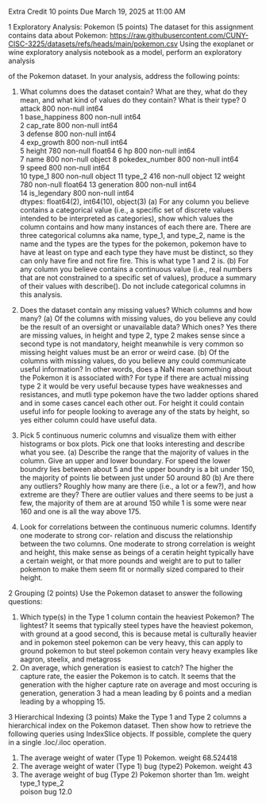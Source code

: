 Extra Credit
10 points
Due March 19, 2025 at 11:00 AM

1 Exploratory Analysis: Pokemon (5 points)
The dataset for this assignment contains data about Pokemon:
https://raw.githubusercontent.com/CUNY-CISC-3225/datasets/refs/heads/main/pokemon.csv
Using the exoplanet or wine exploratory analysis notebook as a model, perform an exploratory analysis

of the Pokemon dataset. In your analysis, address the following points:
1. What columns does the dataset contain? What are they, what do they mean, and what kind of values
do they contain? What is their type?
     0   attack          800 non-null    int64  
    1   base_happiness  800 non-null    int64  
    2   cap_rate        800 non-null    int64  
    3   defense         800 non-null    int64  
    4   exp_growth      800 non-null    int64  
    5   height          780 non-null    float64
    6   hp              800 non-null    int64  
    7   name            800 non-null    object 
    8   pokedex_number  800 non-null    int64  
    9   speed           800 non-null    int64  
    10  type_1          800 non-null    object 
    11  type_2          416 non-null    object 
    12  weight          780 non-null    float64
    13  generation      800 non-null    int64  
    14  is_legendary    800 non-null    int64  
dtypes: float64(2), int64(10), object(3)
(a) For any column you believe contains a categorical value (i.e., a specific set of discrete values
intended to be interpreted as categories), show which values the column contains and how many
instances of each there are.
    There are three categorical columns aka name, type_1, and type_2, name is the name and the types are the types for the pokemon, 
    pokemon have to have at least on type and each type they have must be distinct, so they can only have fire and not fire fire. This is what
    type 1 and 2 is.
(b) For any column you believe contains a continuous value (i.e., real numbers that are not constrained
to a specific set of values), produce a summary of their values with describe(). Do not include
categorical columns in this analysis.

2. Does the dataset contain any missing values? Which columns and how many?
(a) Of the columns with missing values, do you believe any could be the result of an oversight or
unavailable data? Which ones?
    Yes there are missing values, in height and type 2, type 2 makes sense since a second type is not mandatory, height meanwhile is very common so missing height values must be an error or weird case.
(b) Of the columns with missing values, do you believe any could communicate useful information?
In other words, does a NaN mean something about the Pokemon it is associated with?
    For type if there are actual missing type 2 it would be very useful because types have weaknesses and resistances, and mutli type pokemon have the two ladder options shared and in some cases cancel each other out. For height it could contain useful info for people looking to average any of the stats by height, so yes either column could have useful data.
3. Pick 5 continuous numeric columns and visualize them with either histograms or box plots. Pick one
that looks interesting and describe what you see.
(a) Describe the range that the majority of values in the column. Give an upper and lower boundary.
     For speed the lower boundry lies between about 5 and the upper boundry is a bit under 150, the majority of points lie between just under 50 around 80
(b) Are there any outliers? Roughly how many are there (i.e., a lot or a few?), and how extreme are
they?
    There are outlier values and there seems to be just a few, the majority of them are at around 150 while 1 is some were near 160 and one is all the way above 175.
4. Look for correlations between the continuous numeric columns. Identify one moderate to strong cor-
relation and discuss the relationship between the two columns.
    One moderate to strong correlation is weight and height, this make sense as beings of a ceratin height typically have a certain weight, or that more pounds and weight are to put to taller pokemon to make them seem fit or normally sized compared to their height.


2 Grouping (2 points)
Use the Pokemon dataset to answer the following questions:

1. Which type(s) in the Type 1 column contain the heaviest Pokemon? The lightest?
    It seems that typically steel types have the heaviest pokemon, with ground at a good second, this is because metal is culturally heavier and in pokemon steel pokemon can be very heavy, this can apply to ground pokemon to but steel pokemon contain very heavy examples like aagron, steelix, and metagross
2. On average, which generation is easiest to catch? The higher the capture rate, the easier the Pokemon
is to catch.
    It seems that the generation with the higher capture rate on average and most occuring is generation, generation 3 had a mean leading by 6 points and a median leading by a whopping 15.


3 Hierarchical Indexing (3 points)
Make the Type 1 and Type 2 columns a hierarchical index on the Pokemon dataset. Then show how to
retrieve the following queries using IndexSlice objects. If possible, complete the query in a single .loc/.iloc
operation.

1. The average weight of water (Type 1) Pokemon.
    weight 	68.524418
2. The average weight of water (Type 1) bug (type2) Pokemon.
    weight 	43
3. The average weight of bug (Type 2) Pokemon shorter than 1m.
                weight
    type_1 	type_2 	
    poison 	bug 	12.0
